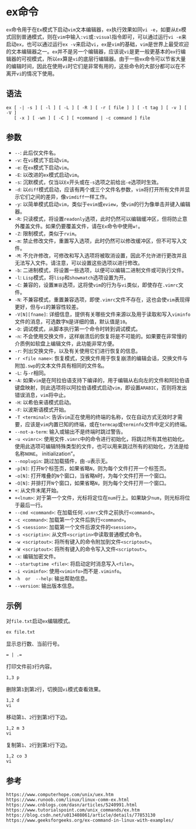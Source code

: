 # ex命令
`ex`命令用于在`Ex`模式下启动`vim`文本编辑器，`ex`执行效果如同`vi -e`，如要从`Ex`模式回到普通模式，则在`vim`中输入`:vi`或`:visual`指令即可，可以通过运行`vi -e`来启动`ex`，也可以通过运行`ex -v`来启动`vi`，`ex`是`vim`的基础，`vim`是世界上最受欢迎的文本编辑器之一。`ex`并不是另一个编辑器，应该说`vi`是更一般更基本的`ex`行编辑器的可视模式，所以`ex`算是`vi`的底层行编辑器。由于一些`ex`命令可以节省大量的编辑时间，因此在使用`vi`时它们是非常有用的，这些命令的大部分都可以在不离开`vi`的情况下使用。

## 语法

```shell
ex [ -| -s ] [ -l ] [ -L ] [ -R ] [ -r [ file ] ] [ -t tag ] [ -v ] [ -V ] 
   [ -x ] [ -wn ] [ -C ] [ +command | -c command ] file
```

## 参数
* `--`: 此后仅文件名。
* `-v`: 在`vi`模式下启动`vim`。
* `-e`: 在`ex`模式下启动`vim`。
* `-E`: 以改进的`ex`模式启动`vim`。
* `-s`: 沉默模式，仅当以`Ex`开头或在`-s`选项之前给出`-e`选项时生效。
* `-d`: 以`diff`模式启动，应该有两个或三个文件名参数，`vim`将打开所有文件并显示它们之间的差异，像`vimdiff`一样工作。
* `-y`: 以简单模式启动`vim`，类似于`evim`或`eview`，使`vim`的行为像单击并键入编辑器。
* `-R`: 只读模式，将设置`readonly`选项，此时仍然可以编辑缓冲区，但将防止意外覆盖文件。如果仍要覆盖文件，请在`Ex`命令中使用`w!`。
* `-Z`: 限制模式，类似于`rvim`。
* `-m`: 禁止修改文件，重置写入选项，此时仍然可以修改缓冲区，但不可写入文件。
* `-M`: 不允许修改，可修改和写入选项将被取消设置，因此不允许进行更改并且无法写入文件。请注意，可以设置这些选项以进行修改。
* `-b`: 二进制模式，将设置一些选项，以便可以编辑二进制文件或可执行文件。
* `-l`: `Lisp`模式，将`lisp`和`showmatch`选项设置为开。
* `-C`: 兼容的，设置`兼容`选项，这将使`vim`的行为与`vi`类似，即使存在`.vimrc`文件。
* `-N`: 不兼容模式，重置兼容选项，即使`.vimrc`文件不存在，这也会使`vim`表现得更好，但与`vi`的兼容性较差。
* `-V[N][fname]`: 详细信息，提供有关哪些文件来源以及用于读取和写入`viminfo`文件的消息，可选数字`N`是详细的值，默认值是`10`。
* `-D`: 调试模式，从脚本执行第一个命令时转到调试模式。
* `-n`: 不会使用交换文件，这样崩溃后的恢复将是不可能的。如果要在非常慢的介质例如软盘上编辑文件，此功能非常方便。
* `-r`: 列出交换文件，以及有关使用它们进行恢复的信息。
* `-r <file name>`: 恢复模式，交换文件用于恢复崩溃的编辑会话，交换文件与附加`.swp`的文本文件具有相同的文件名。
* `-L`: 与`-r`相同。
* `-A`: 如果`vim`是在阿拉伯语支持下编译的，用于编辑从右向左的文件和阿拉伯语键盘映射，则此选项将以阿拉伯语模式启动`vim`，即设置`ARABIC`，否则将发出错误消息，`vim`将中止。
* `-H`: 以希伯来语模式启动。
* `-F`: 以波斯语模式开始。
* `-T <terminal>`: 告诉`vim`正在使用的终端的名称，仅在自动方式无效时才需要，应该是`vim`内置已知的终端，或在`termcap`或`terminfo`文件中定义的终端。
* `--not-a-term`: 输入或输出不是终端时跳过警告。
* `-u <vimrc>`: 使用文件`.vimrc`中的命令进行初始化，将跳过所有其他初始化。使用此选项可编辑特殊类型的文件，也可以用来跳过所有的初始化，方法是给名称`NONE`。 initialization”。
* `--noplugin`: 跳过加载插件，由`-u`表示无。
* `-p[N]`: 打开`N`个标签页，如果省略`N`，则为每个文件打开一个标签页。
* `-o[N]`: 打开堆叠的`N`个窗口，当省略`N`时，为每个文件打开一个窗口。
* `-O[N]`: 并排打开`N`个窗口，如果省略`N`，则为每个文件打开一个窗口。
* `+`: 从文件末尾开始。
* `+<lnum>`: 对于第一个文件，光标将定位在`num`行上。如果缺少`num`，则光标将位于最后一行。
* `--cmd <command>`: 在加载任何`.vimrc`文件之前执行`<command>`。
* `-c <command>`: 加载第一个文件后执行`<command>`。
* `-S <session>`: 加载第一个文件后源文件的`<session>`。
* `-s <scriptin>`: 从文件`<scriptin>`中读取普通模式命令。
* `-w <scriptout>`: 将所有键入的命令附加到文件`<scriptout>`。
* `-W <scriptout>`: 将所有键入的命令写入文件`<scriptout>`。
* `-x`: 编辑加密文件。
* `--startuptime <file>`: 将启动定时消息写入`<file>`。
* `-i <viminfo>`: 使用`<viminfo>`而不是`.viminfo`。
* `-h  or  --help`: 输出帮助信息。
* `--version`: 输出版本信息。

## 示例
对`file.txt`启动`ex`编辑模式。

```shell
ex file.txt
```

显示总行数、当前行号。

```shell
= | .=
```

打印文件前`3`行内容。

```shell
1,3 p
```

删除第`1`到第`2`行，切换回`vi`模式查看效果。

```shell
1,2 d
vi
```

移动第`1`、`2`行到第`3`行下边。

```shell
1,2 m 3
vi
```

复制第`1`、`2`行到第`3`行下边。

```shell
1,2 co 3
vi
```




## 参考

```
https://www.computerhope.com/unix/uex.htm
https://www.runoob.com/linux/linux-comm-ex.html
https://www.cnblogs.com/dasn/articles/5240991.html
https://www.tutorialspoint.com/unix_commands/ex.htm
https://blog.csdn.net/u013408061/article/details/77853130
https://www.geeksforgeeks.org/ex-command-in-linux-with-examples/
```

